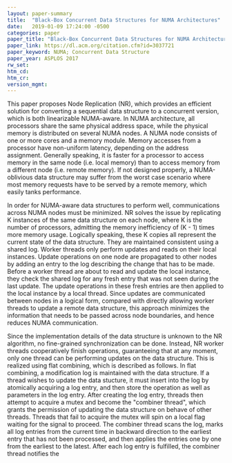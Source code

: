 ```yaml
---
layout: paper-summary
title:  "Black-Box Concurrent Data Structures for NUMA Architectures"
date:   2019-01-09 17:24:00 -0500
categories: paper
paper_title: "Black-Box Concurrent Data Structures for NUMA Architectures"
paper_link: https://dl.acm.org/citation.cfm?id=3037721
paper_keyword: NUMA; Concurrent Data Structure
paper_year: ASPLOS 2017
rw_set: 
htm_cd: 
htm_cr: 
version_mgmt: 
---
```


This paper proposes Node Replication (NR), which provides an efficient solution for converting a sequential data structure
to a concurrent version, which is both linearizable NUMA-aware. In NUMA architecture, all processors share the same physical
address space, while the physical memory is distributed on several NUMA nodes. A NUMA node consists of one or more cores and 
a memory module. Memory accesses from a processor have non-uniform latency, depending on the address assignment. Generally
speaking, it is faster for a processor to access memory in the same node (i.e. local memory) than to access memory from 
a different node (i.e. remote memory). If not designed properly, a NUMA-oblivious data structure may suffer from the 
worst case scenario where most memory requests have to be served by a remote memory, which easily tanks performance.

In order for NUMA-aware data structures to perform well, communications across NUMA nodes must be minimized. NR solves the 
issue by replicating K instances of the same data structure on each node, where K is the number of processors, admitting the 
memory inefficiency of (K - 1) times more memory usage. Logically speaking, these K copies all represent the current state of 
the data structure. They are maintained consistent using a shared log. Worker threads only perform updates and reads on their 
local instances. Update operations on one node are propagated to other nodes by adding an entry to the log describing the 
change that has to be made. Before a worker thread are about to read and update the local instance, they check the shared 
log for any fresh entry that was not seen during the last update. The update operations in these fresh entries are then 
applied to the local instance by a local thread. Since updates are communicated between nodes in a logical form, compared
with directly allowing worker threads to update a remote data structure, this approach minimizes the information that 
needs to be passed across node boundaries, and hence reduces NUMA communication. 

Since the implementation details of the data structure is unknown to the NR algorithm, no fine-grained synchronization
can be done. Instead, NR worker threads cooperatively finish operations, guaranteeing that at any moment, only one thread
can be performing updates on the data structure. This is realized using flat combining, which is described as follows.
In flat combining, a modification log is maintained with the data structure. If a thread wishes to update the data stucture,
it must insert into the log by atomically acquiring a log entry, and then store the operation as well as parameters in 
the log entry. After creating the log entry, threads then attempt to acquire a mutex and become the "combiner thread", 
which grants the permission of updating the data structure on behave of other threads. Threads that fail to acquire the 
mutex will spin on a local flag waiting for the signal to proceed. The combiner thread scans the log, 
marks all log entries from the current time in backward direction to the earliest entry that has not been processed, and 
then applies the entries one by one from the earliest to the latest. After each log entry is fulfilled, the combiner thread
notifies the 
